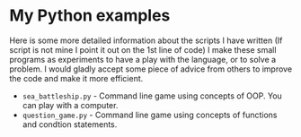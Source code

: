 # My Python examples

Here is some more detailed information about the scripts I have written (If script is not mine I point it out on the 1st line of code) I make these small programs as experiments to have a play with the language, or to solve a problem.  I would gladly accept some piece of advice from others to improve the code and make it more efficient.  

- `sea_battleship.py` - Command line game using concepts of OOP. You can play with a computer. 
- `question_game.py` - Command line game using concepts of functions and condtion statements.  
